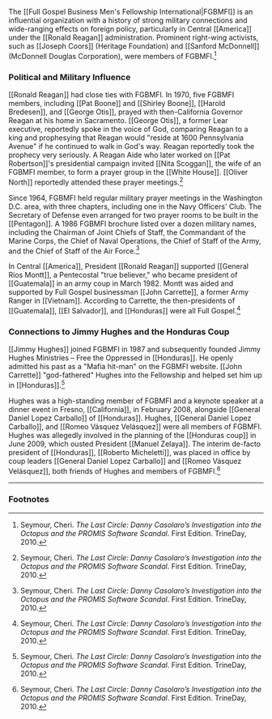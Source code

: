 The [[Full Gospel Business Men's Fellowship International|FGBMFI]] is an influential organization with a history of strong military connections and wide-ranging effects on foreign policy, particularly in Central [[America]] under the [[Ronald Reagan]] administration. Prominent right-wing activists, such as [[Joseph Coors]] (Heritage Foundation) and [[Sanford McDonnell]] (McDonnell Douglas Corporation), were members of FGBMFI.[^1]

### Political and Military Influence

[[Ronald Reagan]] had close ties with FGBMFI. In 1970, five FGBMFI members, including [[Pat Boone]] and [[Shirley Boone]], [[Harold Bredesen]], and [[George Otis]], prayed with then-California Governor Reagan at his home in Sacramento. [[George Otis]], a former Lear executive, reportedly spoke in the voice of God, comparing Reagan to a king and prophesying that Reagan would "reside at 1600 Pennsylvania Avenue" if he continued to walk in God's way. Reagan reportedly took the prophecy very seriously. A Reagan Aide who later worked on [[Pat Robertson]]'s presidential campaign invited [[Nita Scoggan]], the wife of an FGBMFI member, to form a prayer group in the [[White House]]. [[Oliver North]] reportedly attended these prayer meetings.[^1]

Since 1964, FGBMFI held regular military prayer meetings in the Washington D.C. area, with three chapters, including one in the Navy Officers' Club. The Secretary of Defense even arranged for two prayer rooms to be built in the [[Pentagon]]. A 1986 FGBMFI brochure listed over a dozen military names, including the Chairman of Joint Chiefs of Staff, the Commandant of the Marine Corps, the Chief of Naval Operations, the Chief of Staff of the Army, and the Chief of Staff of the Air Force.[^1]

In Central [[America]], President [[Ronald Reagan]] supported [[General Ríos Montt]], a Pentecostal "true believer," who became president of [[Guatemala]] in an army coup in March 1982. Montt was aided and supported by Full Gospel businessman [[John Carrette]], a former Army Ranger in [[Vietnam]]. According to Carrette, the then-presidents of [[Guatemala]], [[El Salvador]], and [[Honduras]] were all Full Gospel.[^1]

### Connections to Jimmy Hughes and the Honduras Coup

[[Jimmy Hughes]] joined FGBMFI in 1987 and subsequently founded Jimmy Hughes Ministries – Free the Oppressed in [[Honduras]]. He openly admitted his past as a "Mafia hit-man" on the FGBMFI website. [[John Carrette]] "god-fathered" Hughes into the Fellowship and helped set him up in [[Honduras]].[^1]

Hughes was a high-standing member of FGBMFI and a keynote speaker at a dinner event in Fresno, [[California]], in February 2008, alongside [[General Daniel Lopez Carballo]] of [[Honduras]]. Hughes, [[General Daniel Lopez Carballo]], and [[Romeo Vásquez Velásquez]] were all members of FGBMFI. Hughes was allegedly involved in the planning of the [[Honduras coup]] in June 2009, which ousted President [[Manuel Zelaya]]. The interim de-facto president of [[Honduras]], [[Roberto Micheletti]], was placed in office by coup leaders [[General Daniel Lopez Carballo]] and [[Romeo Vásquez Velásquez]], both friends of Hughes and members of FGBMFI.[^1]

---
### Footnotes

[^1]: Seymour, Cheri. *The Last Circle: Danny Casolaro’s Investigation into the Octopus and the PROMIS Software Scandal*. First Edition. TrineDay, 2010.